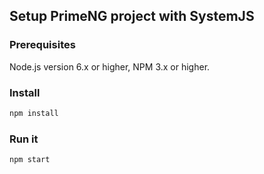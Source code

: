 ## Setup PrimeNG project with SystemJS

### Prerequisites

Node.js version 6.x or higher, NPM 3.x or higher.

### Install

```sh
npm install
```

### Run it

```sh
npm start
```
